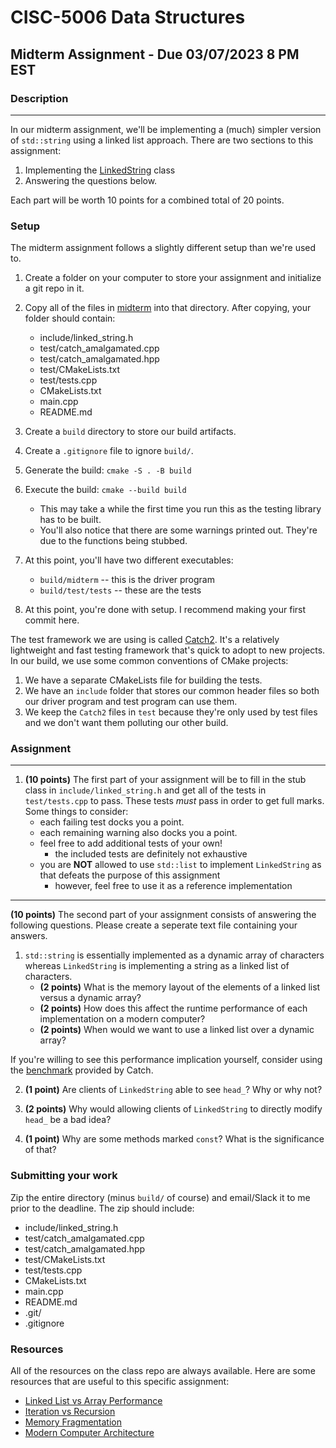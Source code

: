 # CISC-5006 Data Structures

## Midterm Assignment -  Due 03/07/2023 8 PM EST


### Description
---
In our midterm assignment, we'll be implementing a (much) simpler version of `std::string` using a linked list approach. There are two sections to this assignment:

1. Implementing the [LinkedString](/midterm/include/linked_string.h) class
2. Answering the questions below.

Each part will be worth 10 points for a combined total of 20 points.

### Setup

The midterm assignment follows a slightly different setup than we're used to. 

1. Create a folder on your computer to store your assignment and initialize a git repo in it.
2. Copy all of the files in [midterm](/midterm/) into that directory. After copying, your folder should contain:
    - include/linked_string.h
    - test/catch_amalgamated.cpp
    - test/catch_amalgamated.hpp
    - test/CMakeLists.txt
    - test/tests.cpp
    - CMakeLists.txt
    - main.cpp
    - README.md

3. Create a `build` directory to store our build artifacts.
4. Create a `.gitignore` file to ignore `build/`.
5. Generate the build: `cmake -S . -B build`
6. Execute the build: `cmake --build build`
    - This may take a while the first time you run this as the testing library has to be built.
    - You'll also notice that there are some warnings printed out. They're due to the functions being stubbed.
7. At this point, you'll have two different executables:
    - `build/midterm` --  this is the driver program
    - `build/test/tests` -- these are the tests
8. At this point, you're done with setup. I recommend making your first commit here.

The test framework we are using is called [Catch2](https://github.com/catchorg/Catch2). It's a relatively lightweight and fast testing framework that's quick to adopt to new projects. In our build, we use some common conventions of CMake projects:

1. We have a separate CMakeLists file for building the tests.
2. We have an `include` folder that stores our common header files so both our driver program and test program can use them.
3. We keep the `Catch2` files in `test` because they're only used by test files and we don't want them polluting our other build.

### Assignment
---
1. __(10 points)__ The first part of your assignment will be to fill in the stub class in `include/linked_string.h` and get all of the tests in `test/tests.cpp` to pass. These tests _must_ pass in order to get full marks. Some things to consider:
    - each failing test docks you a point.
    - each remaining warning also docks you a point.
    - feel free to add additional tests of your own!
        - the included tests are definitely not exhaustive
    - you are __NOT__ allowed to use `std::list` to implement `LinkedString` as that defeats the purpose of this assignment
        - however, feel free to use it as a reference implementation

---

__(10 points)__ The second part of your assignment consists of answering the following questions. Please create a seperate text file containing your answers.
    
1. `std::string` is essentially implemented as a dynamic array of characters whereas `LinkedString` is implementing a string as a linked list of characters.
    - __(2 points)__ What is the memory layout of the elements of a linked list versus a dynamic array?
    - __(2 points)__ How does this affect the runtime performance of each implementation on a modern computer?
    - __(2 points)__ When would we want to use a linked list over a dynamic array?

If you're willing to see this performance implication yourself, consider using the [benchmark](https://github.com/catchorg/Catch2/blob/devel/docs/benchmarks.md) provided by Catch.

2. __(1 point)__ Are clients of `LinkedString` able to see `head_`? Why or why not?

3. __(2 points)__ Why would allowing clients of `LinkedString` to directly modify `head_` be a bad idea?

4. __(1 point)__ Why are some methods marked `const`? What is the significance of that?

### Submitting your work

Zip the entire directory (minus `build/` of course) and email/Slack it to me prior to the deadline. The zip should include:
- include/linked_string.h
- test/catch_amalgamated.cpp
- test/catch_amalgamated.hpp
- test/CMakeLists.txt
- test/tests.cpp
- CMakeLists.txt
- main.cpp
- README.md
- .git/
- .gitignore

### Resources

All of the resources on the class repo are always available. Here are some resources that are useful to this specific assignment:

- [Linked List vs Array Performance](https://dzone.com/articles/performance-of-array-vs-linked-list-on-modern-comp)
- [Iteration vs Recursion](https://www.geeksforgeeks.org/difference-between-recursion-and-iteration/)
- [Memory Fragmentation](https://stackoverflow.com/questions/3770457/what-is-memory-fragmentation)
- [Modern Computer Architecture](https://en.wikipedia.org/wiki/Computer_architecture)